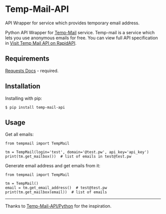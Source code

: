 # Temp-Mail-API
API Wrapper for service which provides temporary email address.

Python API Wrapper for [Temp-Mail](https://temp-mail.org/) service. Temp-mail is a service which lets you use anonymous emails for free. You can view full API specification in [Visit Temp Mail API on RapidAPI](https://rapidapi.com/Privatix/api/temp-mail).

Requirements
------------

[Requests Docs](https://requests.readthedocs.io/en/latest/) - required.

Installation
------------

Installing with pip:

    $ pip install temp-mail-api

Usage
-----

Get all emails:

    from tempmail import TempMail

    tm = TempMail(login='test', domain='@test.pw', api_key='api_key')
    print(tm.get_mailbox())  # list of emails in test@test.pw

Generate email address and get emails from it:

    from tempmail import TempMail

    tm = TempMail()
    email = tm.get_email_address()  # test@test.pw
    print(tm.get_mailbox(email))  # list of emails

-----
Thanks to [Temp-Mail-API/Python](https://github.com/Temp-Mail-API/Python) for the inspiration.